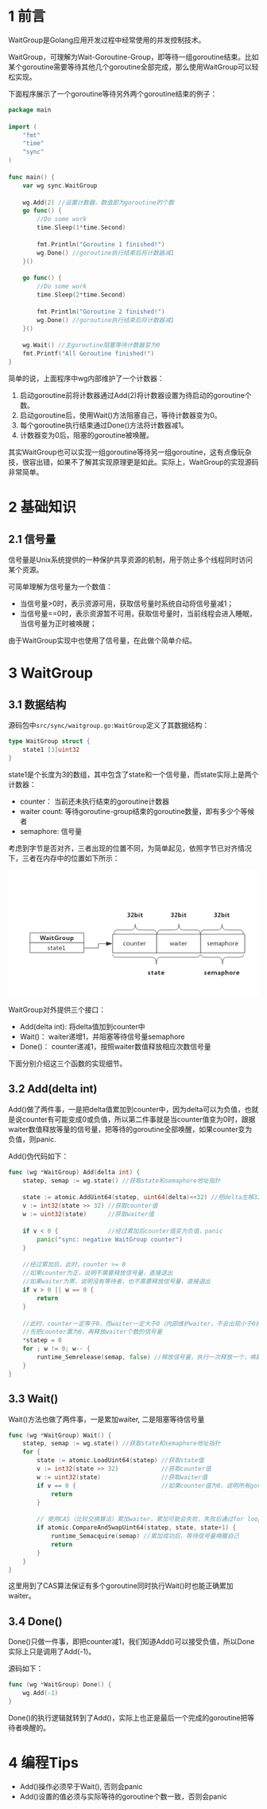 # 1 前言
WaitGroup是Golang应用开发过程中经常使用的并发控制技术。

WaitGroup，可理解为Wait-Goroutine-Group，即等待一组goroutine结束。比如某个goroutine需要等待其他几个goroutine全部完成，那么使用WaitGroup可以轻松实现。

下面程序展示了一个goroutine等待另外两个goroutine结束的例子：
```go
package main

import (
    "fmt"
    "time"
    "sync"
)

func main() {
    var wg sync.WaitGroup

    wg.Add(2) //设置计数器，数值即为goroutine的个数
    go func() {
        //Do some work
        time.Sleep(1*time.Second)

        fmt.Println("Goroutine 1 finished!")
        wg.Done() //goroutine执行结束后将计数器减1
    }()

    go func() {
        //Do some work
        time.Sleep(2*time.Second)

        fmt.Println("Goroutine 2 finished!")
        wg.Done() //goroutine执行结束后将计数器减1
    }()

    wg.Wait() //主goroutine阻塞等待计数器变为0
    fmt.Printf("All Goroutine finished!")
}
```
简单的说，上面程序中wg内部维护了一个计数器：
1. 启动goroutine前将计数器通过Add(2)将计数器设置为待启动的goroutine个数。
2. 启动goroutine后，使用Wait()方法阻塞自己，等待计数器变为0。
3. 每个goroutine执行结束通过Done()方法将计数器减1。
4. 计数器变为0后，阻塞的goroutine被唤醒。

其实WaitGroup也可以实现一组goroutine等待另一组goroutine，这有点像玩杂技，很容出错，如果不了解其实现原理更是如此。实际上，WaitGroup的实现源码非常简单。

# 2 基础知识
## 2.1 信号量
信号量是Unix系统提供的一种保护共享资源的机制，用于防止多个线程同时访问某个资源。

可简单理解为信号量为一个数值：
- 当信号量>0时，表示资源可用，获取信号量时系统自动将信号量减1；
- 当信号量==0时，表示资源暂不可用，获取信号量时，当前线程会进入睡眠，当信号量为正时被唤醒；

由于WaitGroup实现中也使用了信号量，在此做个简单介绍。

# 3 WaitGroup
## 3.1 数据结构
源码包中`src/sync/waitgroup.go:WaitGroup`定义了其数据结构：
```go
type WaitGroup struct {
	state1 [3]uint32
}
```
state1是个长度为3的数组，其中包含了state和一个信号量，而state实际上是两个计数器：
- counter： 当前还未执行结束的goroutine计数器
- waiter count: 等待goroutine-group结束的goroutine数量，即有多少个等候者
- semaphore: 信号量

考虑到字节是否对齐，三者出现的位置不同，为简单起见，依照字节已对齐情况下，三者在内存中的位置如下所示：

![](images/wg-01-layout.png)

WaitGroup对外提供三个接口：
- Add(delta int): 将delta值加到counter中
- Wait()： waiter递增1，并阻塞等待信号量semaphore
- Done()： counter递减1，按照waiter数值释放相应次数信号量

下面分别介绍这三个函数的实现细节。

## 3.2 Add(delta int)
Add()做了两件事，一是把delta值累加到counter中，因为delta可以为负值，也就是说counter有可能变成0或负值，所以第二件事就是当counter值变为0时，跟据waiter数值释放等量的信号量，把等待的goroutine全部唤醒，如果counter变为负值，则panic.

Add()伪代码如下：
```go
func (wg *WaitGroup) Add(delta int) {
    statep, semap := wg.state() //获取state和semaphore地址指针

    state := atomic.AddUint64(statep, uint64(delta)<<32) //把delta左移32位累加到state，即累加到counter中
    v := int32(state >> 32) //获取counter值
    w := uint32(state)      //获取waiter值

    if v < 0 {              //经过累加后counter值变为负值，panic
        panic("sync: negative WaitGroup counter")
    }

    //经过累加后，此时，counter >= 0
    //如果counter为正，说明不需要释放信号量，直接退出
    //如果waiter为零，说明没有等待者，也不需要释放信号量，直接退出
    if v > 0 || w == 0 {
        return
    }

    //此时，counter一定等于0，而waiter一定大于0（内部维护waiter，不会出现小于0的情况），
    //先把counter置为0，再释放waiter个数的信号量
    *statep = 0
    for ; w != 0; w-- {
        runtime_Semrelease(semap, false) //释放信号量，执行一次释放一个，唤醒一个等待者
    }
}
```


## 3.3 Wait()
Wait()方法也做了两件事，一是累加waiter, 二是阻塞等待信号量

```go
func (wg *WaitGroup) Wait() {
    statep, semap := wg.state() //获取state和semaphore地址指针
    for {
        state := atomic.LoadUint64(statep) //获取state值
        v := int32(state >> 32)            //获取counter值
        w := uint32(state)                 //获取waiter值
        if v == 0 {                        //如果counter值为0，说明所有goroutine都退出了，不需要待待，直接返回
            return
        }

        // 使用CAS（比较交换算法）累加waiter，累加可能会失败，失败后通过for loop下次重试
        if atomic.CompareAndSwapUint64(statep, state, state+1) {
            runtime_Semacquire(semap) //累加成功后，等待信号量唤醒自己
            return
        }
    }
}
```

这里用到了CAS算法保证有多个goroutine同时执行Wait()时也能正确累加waiter。

## 3.4 Done()
Done()只做一件事，即把counter减1，我们知道Add()可以接受负值，所以Done实际上只是调用了Add(-1)。

源码如下：
```go
func (wg *WaitGroup) Done() {
	wg.Add(-1)
}
```
Done()的执行逻辑就转到了Add()，实际上也正是最后一个完成的goroutine把等待者唤醒的。

# 4 编程Tips

- Add()操作必须早于Wait(), 否则会panic
- Add()设置的值必须与实际等待的goroutine个数一致，否则会panic

